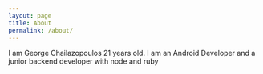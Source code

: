 ```yaml
---
layout: page
title: About
permalink: /about/
---
```

I am George Chailazopoulos 21 years old.
I am an Android Developer and a junior backend developer with node and ruby
